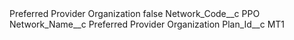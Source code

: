 <?xml version="1.0" encoding="UTF-8"?>
<CustomMetadata xmlns="http://soap.sforce.com/2006/04/metadata" xmlns:xsi="http://www.w3.org/2001/XMLSchema-instance" xmlns:xsd="http://www.w3.org/2001/XMLSchema">
    <label>Preferred Provider Organization</label>
    <protected>false</protected>
    <values>
        <field>Network_Code__c</field>
        <value xsi:type="xsd:string">PPO</value>
    </values>
    <values>
        <field>Network_Name__c</field>
        <value xsi:type="xsd:string">Preferred Provider Organization</value>
    </values>
    <values>
        <field>Plan_Id__c</field>
        <value xsi:type="xsd:string">MT1</value>
    </values>
</CustomMetadata>

